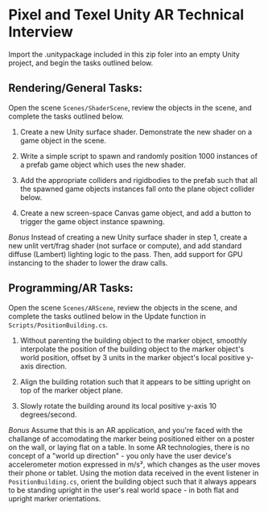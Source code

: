 # Pixel and Texel Unity AR Technical Interview
Import the .unitypackage included in this zip foler into an empty Unity project, and begin the tasks outlined below.

## Rendering/General Tasks:
Open the scene `Scenes/ShaderScene`, review the objects in the scene, and complete the tasks outlined below.

1. Create a new Unity surface shader. Demonstrate the new shader on a game object in the scene.

2. Write a simple script to spawn and randomly position 1000 instances of a prefab game object which uses the new shader.

3. Add the appropriate colliders and rigidbodies to the prefab such that all the spawned game objects instances fall onto the plane object collider below.

4. Create a new screen-space Canvas game object, and add a button to trigger the game object instance spawning.

_Bonus_ Instead of creating a new Unity surface shader in step 1, create a new unlit vert/frag shader (not surface or compute), and add standard diffuse (Lambert) lighting logic to the pass. Then, add support for GPU instancing to the shader to lower the draw calls.


## Programming/AR Tasks:
Open the scene `Scenes/ARScene`, review the objects in the scene, and complete the tasks outlined below in the Update function in `Scripts/PositionBuilding.cs`.

1. Without parenting the building object to the marker object, smoothly interpolate the position of the building object to the marker object's world position, offset by 3 units in the marker object's local positive y-axis direction.

2. Align the building rotation such that it appears to be sitting upright on top of the marker object plane.

3. Slowly rotate the building around its local positive y-axis 10 degrees/second.

_Bonus_ Assume that this is an AR application, and you're faced with the challange of accomodating the marker being positioned either on a poster on the wall, or laying flat on a table. In some AR technologies, there is no concept of a "world up direction" - you only have the user device's accelerometer motion expressed in m/s², which changes as the user moves their phone or tablet. Using the motion data received in the event listener in `PositionBuilding.cs`, orient the building object such that it always appears to be standing upright in the user's real world space - in both flat and upright marker orientations.
